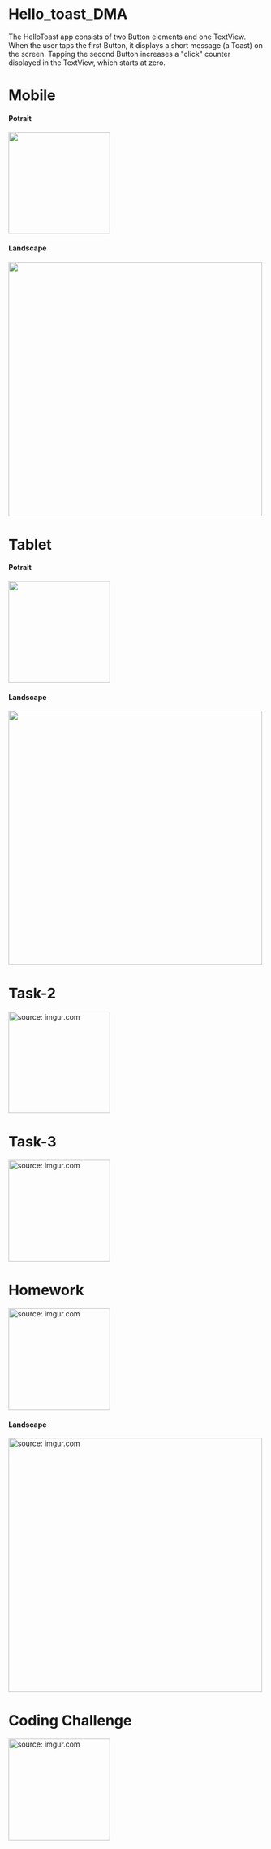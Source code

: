 # Hello_toast_DMA
The HelloToast app consists of two Button elements and one TextView. When the user taps the first Button, it displays a short message (a Toast) on the screen. Tapping the second Button increases a "click" counter displayed in the TextView, which starts at zero.
<h1>Mobile</h1>
<h4>Potrait</h4>
<img src="https://i.imgur.com/o7wpGjv.gif" width=200>
<h4>Landscape</h4>
<img src="https://i.imgur.com/UTXDkhB.gif" width=500>
<h1>Tablet</h1>
<h4>Potrait</h4>
<img src="https://i.imgur.com/WPysaeC.gif" width=200>
<h4>Landscape</h4>
<img src="https://i.imgur.com/eiQKWm6.gif" width=500>
<h1>Task-2</h1>
<a href="https://imgur.com/dWihHbs"><img src="https://i.imgur.com/dWihHbs.gif" title="source: imgur.com"  width=200/></a>
<h1>Task-3</h1>
<a href="https://imgur.com/HH4lTBF"><img src="https://i.imgur.com/HH4lTBF.gif" title="source: imgur.com" width=200 /></a>
<h1>Homework</h1>
<a href="https://imgur.com/DXb5msu"><img src="https://i.imgur.com/DXb5msu.gif" title="source: imgur.com"  width=200/></a>
<h4>Landscape</h4>
<a href="https://imgur.com/gwIvkf1"><img src="https://i.imgur.com/gwIvkf1.gif" title="source: imgur.com"  width=500/></a>
<h1>Coding Challenge</h1>
<a href="https://imgur.com/mr7OSJL"><img src="https://i.imgur.com/mr7OSJL.gif" title="source: imgur.com"  width=200/></a>
